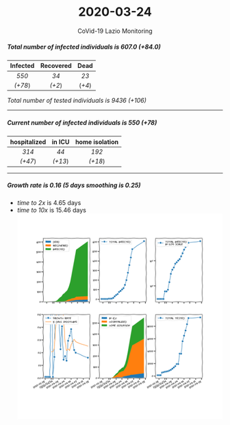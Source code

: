 <div align='center'>

# 2020-03-24
CoVid-19 Lazio Monitoring
</div>

##### Total number of infected individuals is 607.0 (+84.0)
Infected | Recovered | Dead
:---: | :---: | :---:
*550* | *34* | *23*
*(+78*) | *(+2*) | (*+4*)

*Total number of tested individuals is 9436 (+106)*
***
##### Current number of infected individuals is 550 (+78)
hospitalized | in ICU | home isolation
:---: | :---: | :---:
*314* |*44* |*192*
*(+47*) |*(+13*) |*(+18*)
***
##### Growth rate is 0.16 (5 days smoothing is 0.25)
- *time to 2x* is 4.65 days
- *time to 10x* is 15.46 days
![stats][stats]

[stats]: stats_Lazio.png
